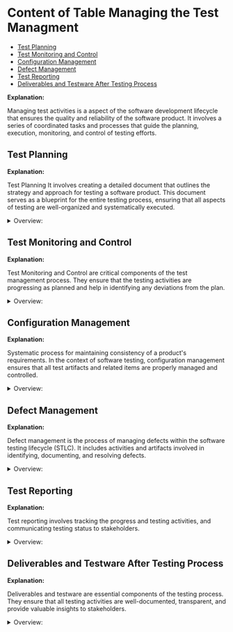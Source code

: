 <!-- markdownlint-disable MD033 -->
# Content of Table Managing the Test Managment

- [Test Planning](#test-planning)
- [Test Monitoring and Control](#test-monitoring-and-control)
- [Configuration Management](#configuration-management)
- [Defect Management](#defect-management)
- [Test Reporting](#test-reporting)
- [Deliverables and Testware After Testing Process](#deliverables-and-testware-after-testing-process)

**Explanation:**

Managing test activities is a aspect of the software development lifecycle that ensures the quality and reliability of the software product. It involves a series of coordinated tasks and processes that guide the planning, execution, monitoring, and control of testing efforts.

## Test Planning

**Explanation:**

Test Planning It involves creating a detailed document that outlines the strategy and approach for testing a software product. This document serves as a blueprint for the entire testing process, ensuring that all aspects of testing are well-organized and systematically executed.

<details>
    <summary>Overview:</summary>

1. **Introduction:**

    - **Purpose of the Test Plan:** The purpose of this test plan is to outline the testing strategy and approach for the XYZ software project. The primary objective is to ensure that the software meets the specified requirements and functions correctly before release.

    - **Scope of Testing:** Define the boundaries of the testing activities, including what will and will not be tested.
        - The scope of testing includes:
            - Functional testing of the user interface.
            - Integration testing of the backend services.
            - Performance testing under load conditions.
        - Out of scope:
            - Security testing.
            - Usability testing.

    - **Objectives:** Clearly state the goals of the testing process.
        - The objectives of the testing process are:
            - To identify and resolve defects.
            - To ensure that the software meets the specified requirements.
            - To verify that the software performs well under expected usage conditions.

    - **Constraints:** Identify any limitations or constraints that may impact testing.
        - Testing must be completed within a four-week timeframe.
        - Limited access to the production environment may impact the ability to perform end-to-end testing.

    - **Assumptions:** List any assumptions made during the planning process.
        - It is assumed that the development team will provide stable builds for testing every two weeks.
        - It is also assumed that the necessary test environments will be available and configured correctly.

2. **Test Items:**

    - **List of Items to be Tested:** Enumerate the specific items, features, or components that will be tested. This section provides a high-level overview of the main components, modules, or subsystems that will be tested.

    - **Features to be Tested:** Detail the features and functionalities that will be included in the testing scope.This section provides a detailed description of the specific features and functionalities within the high-level items. It outlines what aspects of the application will be tested

    - **Features Not to be Tested:** Specify any features or functionalities that are out of scope for testing.

3. **Risk Management:**

    - **Risk Register:** Maintain a register of identified risks that could impact testing.

        <details>
           <summary>Overview:</summary>

        1. **Risk in Testing:** Risk in testing refers to the potential for a software product to fail to meet its requirements.

        2. **Risk Identification:** Identify potential risks that could impact the software testing process.

            <details>
              <summary>Overview:</summary>

            - **Technical Risks:** Software bugs, system failures.

            - **Process Risks:** Delays, resource shortages.

            - **External Risks:** Changes in market conditions, regulatory requirements.

            </details>

        3. **Risk Assessment:** Once risks have been identified, they need to be assessed in terms of their likelihood of occurrence and their potential impact.

        4. **Risk Likelihood:** This refers to the probability that a particular risk will occur. It can be assessed based on past experience, statistical analysis.

            <details>
               <summary>Syntax:</summary>

            **(Event that has an effect on objectives)** caused by **(cause/s)** resulting in **(consequence/s)**

            </details>

            <details>
               <summary>Examples:</summary>

            **Example 1:**

            ```text
            Suppose you're planning an outdoor event in a city where it rains about 10 days each month. 

            The likelihood of this risk can be calculated based on past weather data. If it rains 10 days out of 30 in a typical month, then the likelihood of it raining on any given day (and thus potentially disrupting your event) is 10/30, or 33.3%.
            ```

            **Example 2:**

            ```text
            Company uses a specific type of software that has had 5 security breaches reported in the past year. The risk here is that your company's data could be compromised due to a security breach in this software.

            If there were 5 breaches in the past 365 days, the likelihood of a breach on any given day is 5/365, or approximately 1.37%. This means there's a 1.37% chance that a security breach could occur on any given day, based on past data.
            ```

            </details>

    - **Risk Impact:** This refers to the potential consequences if the risk were to occur. It can be assessed in terms of the potential damage to the project's objectives, such as cost overruns, delays, or reduced quality.

        <details>
           <summary>Syntax:</summary>

        If **(risk event)** occurs, it could lead to **(consequence/s)**.

        </details>

        <details>
           <summary>Examples:</summary>

        **Example 1:**

        ```text
        You're managing a construction project for a new building. One potential risk could be a delay in the delivery of essential building materials.

        Cost Overruns: You might have to pay extra for expedited shipping or for buying materials from a different, more expensive supplier.

        Delays: The construction schedule could be pushed back, leading to a later completion date. This could have further impacts, such as penalties for late completion or loss of revenue if the building was intended to be rented or sold.

        Reduced Quality: If you're forced to use different materials due to the delay, the quality of the building might be compromised.
        ```

        **Example 2:**

        ```text
        Suppose you're managing a software development project and one potential risk is that a key developer might leave the team before the project is completed.

        Delays: The departure of a key team member could slow down the development process, leading to a delay in the project timeline.

        Increased Costs: You might need to hire a new developer or pay overtime to other team members to cover the work. The cost of recruiting and training a new developer can also add to the project costs.

        Reduced Quality: If the new developer or the remaining team members are not as skilled or knowledgeable as the departing developer, the quality of the software could be compromised.

        Knowledge Loss: The departing developer might have critical knowledge about the project that is not fully documented or known by the rest of the team. This could lead to further delays and mistakes.
        ```

        </details>

    - **Mitigation Strategies:** Outline strategies to mitigate or manage identified risks.

        <details>
           <summary>Syntax:</summary>

        - If **(risk event)** occurs, it could lead to **(consequence/s)**. In response to this risk, we could employ the **(Risk Response Strategy)** by **(specific actions)**.

        </details>

        <details>
           <summary>Overview:</summary>

        1. **Risk Acceptance:** This is a risk response strategy where the risk is accepted without any further actions to reduce its impact or likelihood. This strategy is often used for low-priority risks, where the cost of mitigation would exceed the potential impact of the risk.

            <details>
               <summary>Examples:</summary>

            - If **minor software bug that does not affect the functionality or user experience**, it could lead to **minor inconsistencies in the user interface**. Given the low impact of this risk and the potentially high cost of fixing every minor bug, we could employ the **Risk Acceptance strategy** and accept this risk without taking further action to mitigate it.

            </details>

        2. **Risk Mitigation:** This is a risk response strategy where actions are taken to reduce the likelihood of the risk occurring or to reduce its impact if it does occur.

            <details>
               <summary>Examples:</summary>

            - If **critical software component is complex and prone to errors**, it could lead to **system instability or crashes**. In response to this risk, we could employ the Risk **Mitigation strategy** by simplifying the component, writing additional tests to catch potential errors, and implementing additional security measures to prevent unauthorized access.

            </details>

        3. **Risk Transfer:** The risk is transfered to a third party. This could involve purchasing insurance, outsourcing a risky part of the project, or using contractual agreements to shift the risk to another party.

            <details>
               <summary>Examples:</summary>

            - If **the development of a complex and specialized software module**, it could lead to **delays in the project and potential errors due to lack of expertise**. To manage this risk, we could use the **Risk Transfer strategy** by outsourcing the development of this module to a third-party vendor with proven expertise in this area.

            </details>

        4. **Contingency Plan:** This is a backup plan that tells you what to do if something goes wrong.

            <details>
               <summary>Examples:</summary>

            - If **server outage**, it could lead to **downtime and loss of user data**. A contingency plan for this risk could involve having a backup server ready to take over, and a data recovery plan in place to restore any lost data. This is an example of the **Contingency Plan strategy**.

            </details>

        </details>

    - **Risk Management Tools and Techniques:** Risk Management Tools and Techniques are methodologies used to identify, assess, and mitigate risks in software testing.

        <details>
           <summary>Syntax:</summary>

        - To manage risks in **(software testing scenario)**, we could use **(specific Risk Management Tool or Technique)** to **(identify/assess/mitigate)** risks.

        </details>

        <details>
           <summary>Overview:</summary>

        1. **Risk-Based Testing:** This approach prioritizes testing based on the risk associated with features and functions. Risks can be related to functional, non-functional, or structural aspects of the software.

            <details>
               <summary>Examples:</summary>

            - **Identify Risks:**
                - First, we identify potential risks associated with the new feature. For example, the new feature might have a high risk of causing performance issues or might be prone to security vulnerabilities.

            - **Assess Risks:**
                - Next, we assess the identified risks to determine their likelihood and impact. For example, if the new feature is complex and has many dependencies, it might have a high likelihood of causing bugs.

            - **Prioritize Testing:**
                - Based on the assessment, we prioritize our testing efforts. We focus more on high-risk areas to ensure they are thoroughly tested. For example, if the new feature has a high risk of performance issues, we perform extensive performance testing.

            - **Execute Tests:**
                - We execute the tests according to the priority. High-risk areas are tested first. For example, we might run multiple test cases to check for performance and security issues.

            - **Manage Risks:**
                - Throughout the testing process, we continuously monitor and manage risks. If new risks are identified, we reassess and adjust our testing priorities accordingly.

            </details>

        2. **Product Risk Management:** This involves identifying, assessing, and managing risks related to the software product itself. This could include functional defects, performance issues, or security vulnerabilities.

            <details>
               <summary>Examples:</summary>

            - **Data Breaches:**
                - **Risk:** Unauthorized access to sensitive patient data.
                - **Management:** We can manage this risk by conducting thorough code reviews to identify potential security vulnerabilities. We can also implement strong encryption and access control measures to protect data.

            - **System Downtime:**
                - **Risk:** The system might become unavailable, affecting healthcare operations.
                - **Management:** We can use automated testing to ensure the system meets performance standards.

            - **Incorrect Dosage Calculations:**
                - **Risk:** Errors in dosage calculations could lead to serious health issues.
                - **Management:** We can manage this risk by adding extra validation checks to ensure calculations are accurate. We can also perform thorough unit testing to verify the correctness of the dosage calculation functions.

            </details>

        3. **Project Risk Management:** Involves identifying, assessing, and managing risks related to the process of developing and testing the software. This could include risks like delays, cost overruns, or resource shortages.

            <details>
               <summary>Examples:</summary>

            - **Delays Due to Unforeseen Technical Challenges:**
                - **Risk:** The project might face delays because of unexpected technical problems.
                - **Management:** We can manage this risk by using project management tools like Jira to monitor project progress and identify issues early. We can also allocate additional time in the project.

            - **Cost Overruns Due to Changes in Requirements:**
                - **Risk:** The project might exceed its budget if there are changes in requirements.
                - **Management:** To manage this risk, we could ask more money from VC or then we could fire more people to give other more tasks.

            </details>

        </details>

4. **Test Approach(Test Strategy):**

    - **Test Pyramid:** The Test Pyramid idea is for a large number of low-level unit tests, a smaller number of integration tests, and an even smaller number of end-to-end tests.
    - **Test Levels:** Define the levels of testing based on the Test Pyramid (unit testing, integration testing, system testing, acceptance testing).
    - **Test Types:** Specify the types of testing to be performed (functional testing, non-functional testing).
    - **Test Techniques:** Describe the techniques and methodologies that will be used (White-box Testing, Black-box Testing, User Acceptance Testing (UAT)).
    - **Entry and Exit Criteria:** Define the conditions that must be met to start and stop testing activities, ensuring that the testing process is well-structured and efficient.

        <details>
           <summary>Overview:</summary>

        - **Entry Criteria:** These are the conditions that must be met before testing can begin. They ensure that all necessary preparations are completed and that the testing process can start smoothly without any blockers.

            <details>
              <summary>Examples:</summary>

            - All development tasks have been completed and the code has been merged into the main branch.

            - The application has been successfully deployed in the testing environment.

            - All test cases have been reviewed and approved by the project manager.

            - Test data required for testing has been created and is available in the testing environment.

            - The testing team has been trained on the new features and changes in the application.

            - Availability of resources (people, tools, environments, budget, and time).

            - Initial quality level of the test object (conducting smoke tests to accept the build).

            </details>

        - **Exit Criteria:** These are the conditions that must be met before testing can be considered complete. They ensure that all planned testing activities have been executed and that the software meets the required quality standards.

            <details>
               <summary>Examples:</summary>

            - All test cases have been executed.

            - All critical and high severity defects have been fixed and retested.

            - The testing team has completed a final review and approved the testing results.

            - The stakeholders have accepted the final testing report and given approval for the release.

            - Achieving the required level of coverage (requirement coverage, code coverage, functional coverage).

            - Number of unresolved defects within the agreed limit.

            - Completion of planned tests and execution of all test cases.

            - All defects found have been reported and documented.

            - Regression tests are automated and executed.

            </details>

        </details>

    - **Test Prioritization:**  To determine the sequence of test case execution based on various factors such as risk, complexity, dependencies, and requirements.

        <details>
           <summary>Overview:</summary>

        - **Risk-Based Prioritization:** Test cases are prioritized based on the results of risk analysis. High-risk areas are tested first.

            <details>
               <summary>Examples:</summary>

            Test cases for high-risk areas are executed first, followed by medium-risk and low-risk areas.

            1. **Identify Risk Factors:**
                - **Impact:** The potential impact on the system if a defect is found in this area (High, Medium, Low).
                - **Likelihood:** The probability of defects occurring in this area (High, Medium, Low).

            2. **Assign Scores to Each Factor:**
                - **Impact:** High = 3, Medium = 2, Low = 1
                - **Likelihood:** High = 3, Medium = 2, Low = 1

            3. **Calculate Risk Score:** `c = a * b`

            4. **Prioritize Test Cases:**

                | Test Case ID | Description                        | Impact | Likelihood | Risk Score |
                |--------------|------------------------------------|--------|------------|------------|
                | T1           | Login with valid credentials       | High   | High       | 3 * 3 = 9  |
                | T2           | Login with invalid credentials     | Medium | Medium     | 2 * 2 = 4  |
                | T3           | Password reset functionality       | High   | Medium     | 3 * 2 = 6  |
                | T4           | View user profile                  | Low    | Low        | 1 * 1 = 1  |
                | T5           | Update user profile                | Medium | High       | 2 * 3 = 6  |

            5. **Steps to Execute Test Cases:**

                - **Step 1:** Execute T1 (Risk Score: 9)
                - **Step 2:** Execute T3 (Risk Score: 6)
                - **Step 3:** Execute T5 (Risk Score: 6)
                - **Step 4:** Execute T2 (Risk Score: 4)
                - **Step 5:** Execute T4 (Risk Score: 1)

            </details>

        - **Coverage-Based Prioritization:** Test cases are prioritized based on the coverage they provide, such as statement coverage or branch coverage.

            <details>
               <summary>Examples:</summary>

            Test cases that achieve the highest coverage are executed first. For instance, a test case that covers 50% of the statements is executed before a test case that covers 20%.

            1. **Identify Coverage Metrics:**
                - **Statement Coverage:** The percentage of executable statements in the code that are executed by the test case.
                - **Branch Coverage:** The percentage of branches (if-else conditions) that are executed by the test case.

            2. **Assign Scores to Each Coverage Metric:**
                - **High Coverage:** 80-100% = 3
                - **Medium Coverage:** 50-79% = 2
                - **Low Coverage:** 0-49% = 1

            3. **Calculate Coverage Score:**
                - Use the coverage percentage to determine the score for each test case.

            4. **Prioritize Test Cases:**

                | Test Case ID | Description                        | Statement Coverage  | Branch Coverage | Coverage Score |
                |--------------|------------------------------------|---------------------|-----------------|----------------|
                | T1           | Login with valid credentials       | 90%                 | 80%             | 3 + 3 = 6      |
                | T2           | Login with invalid credentials     | 70%                 | 60%             | 2 + 2 = 4      |
                | T3           | Password reset functionality       | 85%                 | 75%             | 3 + 2 = 5      |
                | T4           | View user profile                  | 40%                 | 30%             | 1 + 1 = 2      |
                | T5           | Update user profile                | 75%                 | 65%             | 2 + 2 = 4      |

            5. **Steps to Execute Test Cases:**

                1. **Step 1:** Execute T1 (Coverage Score: 6)
                2. **Step 2:** Execute T3 (Coverage Score: 5)
                3. **Step 3:** Execute T2 (Coverage Score: 4)
                4. **Step 4:** Execute T5 (Coverage Score: 4)
                5. **Step 5:** Execute T4 (Coverage Score: 2)

            </details>

        - **Requirement-Based Prioritization:** Test cases are prioritized based on the priorities of the requirements they cover. High-priority requirements are tested first.

            <details>
               <summary>Examples:</summary>

            Test cases related to high-priority requirements are executed first, followed by medium and low-priority requirements.

            1. **Identify Requirement Priorities:**
                - **High Priority:** Critical requirements that are essential for the system's functionality.
                - **Medium Priority:** Important requirements that are necessary but not critical.
                - **Low Priority:** Requirements that are nice-to-have but not essential.

            2. **Assign Scores to Each Requirement Priority:**
                - **High Priority:** 3
                - **Medium Priority:** 2
                - **Low Priority:** 1

            3. **Calculate Requirement Score:**
                - Use the priority of the requirement to determine the score for each test case.

            4. **Prioritize Test Cases:**

                | Test Case ID | Description                        | Requirement Priority | Requirement Score |
                |--------------|------------------------------------|----------------------|-------------------|
                | T1           | Login with valid credentials       | High                 | 3                 |
                | T2           | Login with invalid credentials     | Medium               | 2                 |
                | T3           | Password reset functionality       | High                 | 3                 |
                | T4           | View user profile                  | Low                  | 1                 |
                | T5           | Update user profile                | Medium               | 2                 |

            5. **Steps to Execute Test Cases:**

                - **Step 1:** Execute T1 (Requirement Score: 3)
                - **Step 2:** Execute T3 (Requirement Score: 3)
                - **Step 3:** Execute T2 (Requirement Score: 2)
                - **Step 4:** Execute T5 (Requirement Score: 2)
                - **Step 5:** Execute T4 (Requirement Score: 1)

            </details>

        - **Test Execution Schedule:** To define the order in which test cases are executed, ensuring that dependencies are managed and high-priority tests are run first.

            - **Technical Dependencies:** Test cases that are dependent on others must be executed in the correct order to avoid blockers.

            - **Logical Dependencies:** Test cases that logically depend on the results of other tests should be executed in the appropriate sequence.

            - **Priority Levels:** High-priority test cases should be executed before medium and low-priority test cases.

            <details>
               <summary>Examples:</summary>

            1. **Identify Dependencies:**
                - **Technical Dependencies:** Test cases that are dependent on the completion of other test cases.
                - **Logical Dependencies:** Test cases that logically depend on the results of other tests.

            2. **Assign Priority Levels:**
                - **High Priority:** Critical test cases that need to be executed first.
                - **Medium Priority:** Important test cases that are necessary but not critical.
                - **Low Priority:** Test cases that are nice-to-have but not essential.

            3. **Calculate Total Score for Each Test Case:**
                - Combine the priority levels and dependencies to determine the execution order.

            4. **Prioritize Test Cases Based on Total Score:**

                | Test Case ID | Description                        | Priority | Technical Dependency | Logical Dependency | Total Score |
                |--------------|------------------------------------|----------|----------------------|--------------------|-------------|
                | T1           | Login with valid credentials       | High     | T2                   | None               | 3 + 2 = 5   |
                | T2           | Login with invalid credentials     | Medium   | None                 | None               | 2 + 3 = 5   |
                | T3           | Password reset functionality       | High     | T2                   | None               | 3 + 2 = 5   |
                | T4           | View user profile                  | Low      | None                 | None               | 1 + 3 = 4   |
                | T5           | Update user profile                | Medium   | T3                   | None               | 2 + 2 = 4   |

            5. **Steps to Execute Test Cases:**

                - **Step 1:** Execute T2 (Medium priority, no dependencies)
                - **Step 2:** Execute T1 (High priority, dependent on T2)
                - **Step 3:** Execute T3 (High priority, dependent on T2)
                - **Step 4:** Execute T5 (Medium priority, dependent on T3)
                - **Step 5:** Execute T4 (Low priority, no dependencies)

            </details>

       </details>

5. **Resources:**

    - **Roles and Responsibilities:** Define the roles and responsibilities of the testing team and other stakeholders.

    - **Test Environment:**
        - **Environment Setup:** Identify hardware and software requirements, configure the environment, and install necessary tools.

        - **Test Data Management:** Identify data requirements, create or extract test data, ensure data privacy and security, and maintain test data.

        - **Environment Maintenance:** Monitor and maintain the test environment to ensure stability and reliability.

        - **Tools:** List the tools that will be used for testing, including test management tools, automation tools, and defect tracking tools.

6. **Schedule:**

    - **Testing Timeline:** Provide a timeline for the testing activities, including start and end dates.
    - **Milestones:** Identify key milestones and deliverables throughout the testing process.
    - **Deliverables:** List the expected deliverables from the testing activities (test cases, test scripts, test reports).

7. **Test Estimation:**

    **Explanation:**

    Test Estimation is the process of predicting the time, effort, and cost required for testing activities.

    <details>
       <summary>Overview:</summary>

    1. **Metrics-Based Estimation:**

        - **Estimation Based on Ratios:** This technique involves using data from previous projects to derive standard ratios that can be applied to new projects.

            <details>
               <summary>Examples:</summary>

            Development to test effort ratio in a previous project was 3:2, and the current project has a development effort of 600 person-days, the test effort can be estimated as 400 person-days.

            </details>

        - **Extrapolation:** This technique uses data from the current project to estimate future activities.

            <details>
               <summary>Examples:</summary>

            Team completed 80 story points in the first sprint, they might estimate that they can complete 80 story points in the next sprint as well.

            </details>

    2. **Expert-Based Estimation:**

    - **Wide Band Delphi:** In this iterative technique, people make experience-based estimations in isolation. The results are collected, and if there are significant deviations, the experts discuss their estimations and make new estimates based on the feedback. This process is repeated until a consensus is reached.

    - **Three Point Estimation:** This technique uses three estimates to define an approximate range for an activity's cost: Most Likely (M), Optimistic (O), and Pessimistic (P). The expected cost E.

        <details>
           <summary>Syntax:</summary>

        - `E` is the expected duration
        - `O` is the optimistic duration (the shortest time in which the task can be completed)
        - `M` is the most likely duration (the completion time having the highest probability)
        - `P` is the pessimistic duration (the longest time the task might take, assuming everything goes wrong)

        `E = (O + 4M + P) / 6`

        </details>

        <details>
           <summary>Examples:</summary>

        - Optimistic duration `O` = 3 days (if everything goes perfectly)

        - Most likely duration `M` = 5 days (the most probable duration considering normal problems and delays)

        - Pessimistic duration `P` = 9 days (if many issues are found during testing)

        - **Answer:** `E = (3 + 4*5 + 9) / 6 = 5.33 days`

        </details>

    </details>

8. **Communication Plan:**

    - **Forms and Frequency of Communication:** Define how and when communication will occur among team members and stakeholders.
    - **Documentation Templates:** Specify the templates to be used for documentation and reporting.

9. **Budget:**

    - **Budget Allocation:** Detail the budget allocated for testing activities.
    - **Cost Estimates:** Provide cost estimates for resources, tools, and other expenses related to testing.

10. **Approval:**

    - **Sign-off by Stakeholders:** The sign-off section of a test plan is indicates that all stakeholders have reviewed and approved the test plan. This approval signifies that the stakeholders agree with the testing strategy, scope, objectives, and other details outlined in the test plan.

</details>

## Test Monitoring and Control

**Explanation:**

Test Monitoring and Control are critical components of the test management process. They ensure that the testing activities are progressing as planned and help in identifying any deviations from the plan.

<details>
    <summary>Overview:</summary>

1. **Test Monitoring:**
    - Test monitoring involves the continuous observation and measurement of the testing process. It helps in tracking the progress of testing activities against the planned schedule and budget.
    - Monitoring includes keeping an eye on various factors such as cost, time, effort, and resources. It ensures that the testing process is on track and any issues are identified early.
    - The primary goal of test monitoring is to provide visibility into the testing process and ensure that the project is progressing as expected.

2. **Test Control:**
    - Test control involves taking corrective actions based on the information gathered from test monitoring. When deviations from the plan are observed, appropriate control actions are implemented to address these deviations.
    - Control actions can include reprioritizing tests, reallocating resources, adjusting schedules, or modifying test plans. These actions help in bringing the testing process back on track.
    - Test control ensures that the testing objectives are met and the quality of the product is maintained.

3. **Test Metrics:**
    - Test metrics are quantitative measures used to assess various aspects of the testing process. They provide valuable insights into the effectiveness and efficiency of testing activities.
    - Metrics can include project progress metrics (test completion, resource utilization), test progress metrics (test case implementation progress, test execution time), product quality metrics (defect density, response time).
    - By analyzing these metrics, test managers can make informed decisions, identify areas for improvement, and ensure that the testing process aligns with the project goals.

</details>

## Configuration Management

**Explanation:**

Systematic process for maintaining consistency of a product's requirements. In the context of software testing, configuration management ensures that all test artifacts and related items are properly managed and controlled.

<details>
    <summary>Overview:</summary>

1. **Unique Identification:** Every item involved in the testing process, such as test cases, test scripts, test data, and test environments, must have a unique identifier. This helps in tracking and managing these items effectively.

2. **Version Control:** Managing changes to test artifacts. It involves keeping track of different versions of each item, ensuring that changes are documented, and previous versions can be retrieved if necessary. This helps in maintaining the integrity of the testing process.

3. **Change Management:** Involves controlling and documenting changes to test artifacts. Any modifications to test cases, test scripts, or other items must go through a formal process to ensure that changes are reviewed, approved, and tracked.

4. **Traceability:** Traceability ensures that all test artifacts are linked to their related requirements, design documents, and other relevant items. This helps in understanding the relationships between different items and ensures that all requirements are covered by test cases.

5. **History of Revisions:** Maintaining a history of revisions allows teams to track changes made to test artifacts over time. This includes documenting what changes were made, who made them, and why they were made. This historical information is valuable for audits and for understanding the evolution of the testing process.

</details>

## Defect Management

**Explanation:**

Defect management is the process of managing defects within the software testing lifecycle (STLC). It includes activities and artifacts involved in identifying, documenting, and resolving defects.

<details>
    <summary>Overview:</summary>

1. **What is a Defect?** A defect is a deviation from the expected result or requirement, often referred to as an anomaly.

2. **Defect Reporting:** Communication of defect reports (also known as bug reports) is essential for ensuring that stakeholders are aware of the testing status and any issues that may arise. Different stakeholders may require different types of information, so reports should be tailored accordingly. Defect reports should include details such as the number of defects identified, their severity, status, and any trends observed.

3. **Defect Management Process:**

    - **Defect Identification:** Finding defects in the software.
    - **Defect Logging:** Documenting the identified defects.
    - **Defect Triage:** Prioritizing and categorizing defects.
    - **Defect Assignment:** Assigning defects to the appropriate team members for resolution.
    - **Defect Resolution:** Fixing the defects.
    - **Defect Verification:** Verifying that the defects have been fixed.
    - **Defect Closure:** Closing the defects once they are resolved and verified.

</details>

## Test Reporting

**Explanation:**

Test reporting involves tracking the progress and testing activities, and communicating testing status to stakeholders.

<details>
    <summary>Overview:</summary>

1. **Test Progress Report:** The Test Summary Report is a comprehensive document that provides an overall summary of the testing activities and outcomes. It is typically prepared at the end of the testing phase or project and serves as a formal record of the testing effort. These reports are generated regularly (daily, weekly) and include details such as the test period, progress made, notable deviations, impediments, test metrics, new and changed risks, and plans for the next period.

2. **Test Summary Report:** Test summary reports, also known as test completion reports, are prepared at the end of a project, test level, or test type. They summarize the testing activities and results, providing a comprehensive overview of the testing process. The purpose of test summary reports is to provide stakeholders with a detailed account of the testing activities and outcomes.

3. **Communication:** Communication of test reports is essential for ensuring that stakeholders are aware of the testing status and any issues that may arise. Different stakeholders may require different types of information, so reports should be tailored accordingly.

</details>

## Deliverables and Testware After Testing Process

**Explanation:**

Deliverables and testware are essential components of the testing process. They ensure that all testing activities are well-documented, transparent, and provide valuable insights to stakeholders.

<details>
    <summary>Overview:</summary>

1. **Deliverables:**

    - **Test Plan:**
        - **Purpose:** Outlines the strategy and approach for testing.
        - **Contents:** Objectives, scope, test items, test approach, resources, schedule, and risk management.

    - **Test Summary Reports:**
        - **Purpose:** Summarize the results of test execution.
        - **Contents:** Number of test cases executed, passed, failed, blocked, and defect summary.

    - **Test Metrics and KPIs:**
        - **Purpose:** Measure the effectiveness and progress of testing.
        - **Contents:** Test coverage metrics, performance metrics, defect density, and test execution efficiency.

    - **Test Progress Reports:**
        - **Purpose:** Provide ongoing updates on the status of testing activities.
        - **Contents:** Progress against the test plan, issues encountered, and any deviations from the plan.

    - **Test Execution Reports:**
        - **Purpose:** Document the detailed results of test execution.
        - **Contents:** Execution logs, actual vs. expected results, and any anomalies observed.

    - **Test Closure Report:**
        - **Purpose:** Provide a comprehensive summary of the testing activities upon completion.
        - **Contents:** Test summary, final metrics, resolved and unresolved defects, lessons learned, and stakeholder sign-off.

2. **Testware:**

    - **Test Scenarios:**
        - **Purpose:** Provide high-level descriptions of what needs to be tested.
        - **Contents:** Scenarios derived from use cases, requirements, or user stories that ensure test coverage.

    - **Test Cases and Test Scripts:**
        - **Purpose:** Define the specific tests to be executed.
        - **Contents:** What is realates with test cases.

    - **Test Data:**
        - **Purpose:** Provide the necessary data for executing test cases.
        - **Contents:** Data sets, data sources, and any modifications made during testing.

    - **Defect Reports:**
        - **Purpose:** Document defects identified during testing.
        - **Contents:** What is realates with defect reports.

    - **Traceability Matrix:**
        - **Purpose:** Map and trace user requirements with test cases.
        - **Contents:** A table that links requirements to their corresponding test cases to ensure coverage.

    - **Test Logs:**
        - **Purpose:** Record the details of test execution.
        - **Contents:** Execution logs, timestamps, environment details, and issues encountered.

    - **Automation Scripts:**:
        - **Purpose:** Automate the execution of test cases.
        - **Contents:** Scripts for automated testing, including setup and teardown procedures.

    - **Test Environment Configuration:**:
        - **Purpose:** Document the setup and configuration of the test environment.
        - **Contents:** Environment configuration, hardware, software, network settings, and environment issues.

    - **Test Tools:**
        - **Purpose:** Support the execution and management of testing activities.
        - **Contents:** Tools for test management, automation, and defect tracking.

<details>
